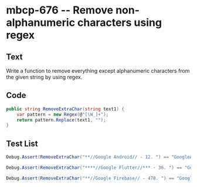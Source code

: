 # mbcp-676 -- Remove non-alphanumeric characters using regex

## Text

Write a function to remove everything except alphanumeric characters from the given string by using regex.

## Code

```csharp
public string RemoveExtraChar(string text1) {
    var pattern = new Regex(@"[\W_]+");
    return pattern.Replace(text1, "");
}
```

## Test List

```csharp
Debug.Assert(RemoveExtraChar("**//Google Android// - 12. ") == "GoogleAndroid12");
```

```csharp
Debug.Assert(RemoveExtraChar("****//Google Flutter//*** - 36. ") == "GoogleFlutter36");
```

```csharp
Debug.Assert(RemoveExtraChar("**//Google Firebase// - 478. ") == "GoogleFirebase478");
```
